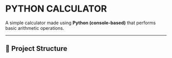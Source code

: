 # PYTHON CALCULATOR

A simple calculator made using **Python (console-based)** that performs basic arithmetic operations.

---

## 📂 Project Structure


